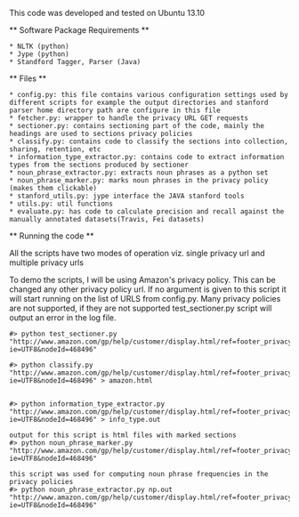 
This code was developed and tested on Ubuntu 13.10

** Software Package Requirements **

    * NLTK (python)
    * Jype (python)
    * Standford Tagger, Parser (Java)


** Files **

    * config.py: this file contains various configuration settings used by different scripts for example the output directories and stanford parser home directory path are configure in this file
    * fetcher.py: wrapper to handle the privacy URL GET requests 
    * sectioner.py: contains sectioning part of the code, mainly the headings are used to sections privacy policies
    * classify.py: contains code to classify the sections into collection, sharing, retention, etc
    * information_type_extractor.py: contains code to extract information types from the sections produced by sectioner
    * noun_phrase_extractor.py: extracts noun phrases as a python set
    * noun_phrase_marker.py: marks noun phrases in the privacy policy (makes them clickable)
    * stanford_utils.py: jype interface the JAVA stanford tools  
    * utils.py: util functions
    * evaluate.py: has code to calculate precision and recall against the manually annotated datasets(Travis, Fei datasets)


** Running the code **

All the scripts have two modes of operation viz. single privacy url and multiple privacy urls

To demo the scripts, I will be using Amazon's privacy policy. This can be changed any other privacy policy url. If no argument is given to this script it will start running on the list of URLS from config.py. Many privacy policies are not supported, if they are not supported test_sectioner.py script will output an error in the log file.

```
#> python test_sectioner.py "http://www.amazon.com/gp/help/customer/display.html/ref=footer_privacy?ie=UTF8&nodeId=468496"

#> python classify.py "http://www.amazon.com/gp/help/customer/display.html/ref=footer_privacy?ie=UTF8&nodeId=468496" > amazon.html


#> python information_type_extractor.py "http://www.amazon.com/gp/help/customer/display.html/ref=footer_privacy?ie=UTF8&nodeId=468496" > info_type.out

output for this script is html files with marked sections
#> python noun_phrase_marker.py "http://www.amazon.com/gp/help/customer/display.html/ref=footer_privacy?ie=UTF8&nodeId=468496"

this script was used for computing noun phrase frequencies in the privacy policies
#> python noun_phrase_extractor.py np.out "http://www.amazon.com/gp/help/customer/display.html/ref=footer_privacy?ie=UTF8&nodeId=468496"
```

